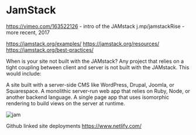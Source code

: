 # JamStack

https://vimeo.com/163522126 - intro of the JAMstack
j.mp/jamstackRise - more recent, 2017

https://jamstack.org/examples/
https://jamstack.org/resources/
https://jamstack.org/best-practices/

When is your site not built with the JAMstack?
Any project that relies on a tight coupling between client and server is not built with the JAMstack. This would include:

A site built with a server-side CMS like WordPress, Drupal, Joomla, or Squarespace.
A monolithic server-run web app that relies on Ruby, Node, or another backend language.
A single page app that uses isomorphic rendering to build views on the server at runtime.

![jam](https://github.com/kgisl/project-ideas/blob/master/img/Screenshot%202018-09-15%20at%2010.53.32.png)

Github linked site deployments 
https://www.netlify.com/
